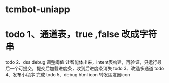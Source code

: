 # tcmbot-uniapp
# todo 1、通道表，true ,false 改成字符串
todo 2、dss debug 调整阈值 让智能体出来，intent表构建，再验证，只运行最后一个可提交，提交后加载进度条，收到后进度条消失
todo 3、改造多通道
todo 4、发布小程序  完成
todo 5、debug  html icon 转发朋友圈icon

